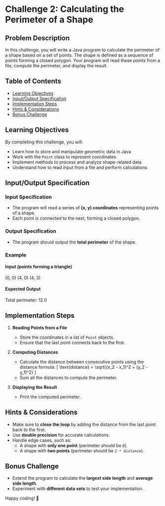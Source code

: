 # Challenge 2: Calculating the Perimeter of a Shape

## Problem Description

In this challenge, you will write a Java program to calculate the perimeter of a shape based on a set of points. The shape is defined as a sequence of points forming a closed polygon. Your program will read these points from a file, compute the perimeter, and display the result.

## Table of Contents

- [Learning Objectives](#learning-objectives)
- [Input/Output Specification](#inputoutput-specification)
- [Implementation Steps](#implementation-steps)
- [Hints & Considerations](#hints--considerations)
- [Bonus Challenge](#bonus-challenge)

## Learning Objectives

By completing this challenge, you will:

- Learn how to store and manipulate geometric data in Java
- Work with the `Point` class to represent coordinates
- Implement methods to process and analyze shape-related data
- Understand how to read input from a file and perform calculations

## Input/Output Specification

### Input Specification

- The program will read a series of **(x, y) coordinates** representing points of a shape.
- Each point is connected to the next, forming a closed polygon.

### Output Specification

- The program should output the **total perimeter** of the shape.

### Example

#### **Input (points forming a triangle)**

(0, 0) (4, 0) (4, 3)

#### **Expected Output**

Total perimeter: 12.0

## Implementation Steps

1. **Reading Points from a File**

   - Store the coordinates in a list of `Point` objects.
   - Ensure that the last point connects back to the first.

2. **Computing Distances**

   - Calculate the distance between consecutive points using the distance formula:
     \[
     \text{distance} = \sqrt{(x_2 - x_1)^2 + (y_2 - y_1)^2}
     \]
   - Sum all the distances to compute the perimeter.

3. **Displaying the Result**
   - Print the computed perimeter.

## Hints & Considerations

- Make sure to **close the loop** by adding the distance from the last point back to the first.
- Use **double precision** for accurate calculations.
- Handle edge cases, such as:
  - A shape with **only one point** (perimeter should be `0`).
  - A shape with **two points** (perimeter should be `2 * distance`).

## Bonus Challenge

- Extend the program to calculate the **largest side length** and **average side length**.
- Experiment with **different data sets** to test your implementation.

Happy coding! 🚀
